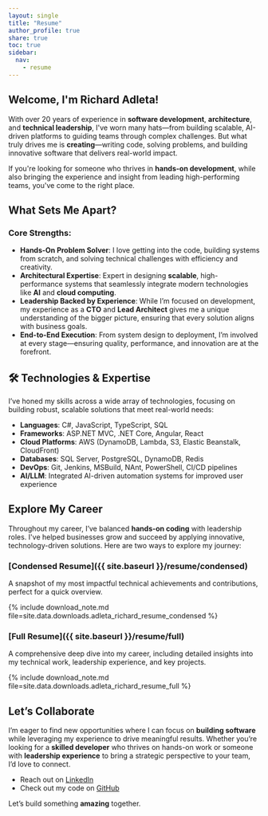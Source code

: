 ```yaml
---
layout: single
title: "Resume"
author_profile: true
share: true
toc: true
sidebar:
  nav:
    - resume
---
```


## Welcome, I'm Richard Adleta!

With over 20 years of experience in **software development**, **architecture**, and **technical leadership**, I've worn many hats—from building scalable, AI-driven platforms to guiding teams through complex challenges. But what truly drives me is **creating**—writing code, solving problems, and building innovative software that delivers real-world impact.

If you're looking for someone who thrives in **hands-on development**, while also bringing the experience and insight from leading high-performing teams, you've come to the right place.

## **What Sets Me Apart?**

### **Core Strengths:**

- **Hands-On Problem Solver**: I love getting into the code, building systems from scratch, and solving technical challenges with efficiency and creativity.
- **Architectural Expertise**: Expert in designing **scalable**, high-performance systems that seamlessly integrate modern technologies like **AI** and **cloud computing**.
- **Leadership Backed by Experience**: While I’m focused on development, my experience as a **CTO** and **Lead Architect** gives me a unique understanding of the bigger picture, ensuring that every solution aligns with business goals.
- **End-to-End Execution**: From system design to deployment, I’m involved at every stage—ensuring quality, performance, and innovation are at the forefront.

## 🛠 **Technologies & Expertise**

I’ve honed my skills across a wide array of technologies, focusing on building robust, scalable solutions that meet real-world needs:

- **Languages**: C#, JavaScript, TypeScript, SQL
- **Frameworks**: ASP.NET MVC, .NET Core, Angular, React
- **Cloud Platforms**: AWS (DynamoDB, Lambda, S3, Elastic Beanstalk, CloudFront)
- **Databases**: SQL Server, PostgreSQL, DynamoDB, Redis
- **DevOps**: Git, Jenkins, MSBuild, NAnt, PowerShell, CI/CD pipelines
- **AI/LLM**: Integrated AI-driven automation systems for improved user experience

## **Explore My Career**

Throughout my career, I’ve balanced **hands-on coding** with leadership roles. I've helped businesses grow and succeed by applying innovative, technology-driven solutions. Here are two ways to explore my journey:

### [Condensed Resume]({{ site.baseurl }}/resume/condensed)

A snapshot of my most impactful technical achievements and contributions, perfect for a quick overview.

{% include download_note.md file=site.data.downloads.adleta_richard_resume_condensed %}

### [Full Resume]({{ site.baseurl }}/resume/full)

A comprehensive deep dive into my career, including detailed insights into my technical work, leadership experience, and key projects.

{% include download_note.md file=site.data.downloads.adleta_richard_resume_full %}

## **Let’s Collaborate**

I’m eager to find new opportunities where I can focus on **building software** while leveraging my experience to drive meaningful results. Whether you’re looking for a **skilled developer** who thrives on hands-on work or someone with **leadership experience** to bring a strategic perspective to your team, I’d love to connect.

- Reach out on [LinkedIn](https://www.linkedin.com/in/radleta)
- Check out my code on [GitHub](https://github.com/radleta)

Let’s build something **amazing** together.
